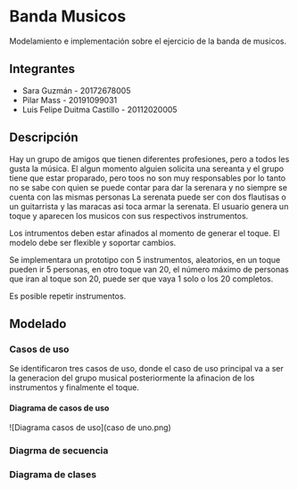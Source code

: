 # Banda Musicos

Modelamiento e implementación sobre el ejercicio de la banda de musicos.

## Integrantes

- Sara Guzmán - 20172678005
- Pilar Mass - 20191099031
- Luis Felipe Duitma Castillo - 20112020005

## Descripción
Hay un grupo de amigos que tienen diferentes profesiones, pero a todos les gusta la música. El algun momento alguien solicita una sereanta y el grupo tiene que estar proparado, pero toos no son muy responsables por lo tanto no se sabe con quien se puede contar para dar la serenara y no siempre se cuenta con las mismas personas  La serenata puede ser con dos flautisas o un guitarrista y las maracas  asi toca armar la serenata.
El usuario genera un toque y aparecen los musicos con sus respectivos instrumentos.

Los intrumentos deben estar afinados al momento de generar el toque.
El modelo debe ser flexible y soportar cambios.

Se implementara un prototipo con 5 instrumentos, aleatorios, en un toque pueden ir 5 personas, en otro toque van 20, el número máximo de personas que iran al toque son 20, puede ser que vaya 1 solo o los 20 completos.

Es posible repetir instrumentos.

## Modelado
### Casos de uso
Se identificaron tres casos de uso, donde el caso de uso principal va a ser la generacion del grupo musical posteriormente la afinacion de los instrumentos y finalmente el toque.
#### Diagrama de casos de uso

![Diagrama casos de uso](caso de uno.png)

### Diagrma de secuencia

### Diagrama de clases

